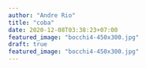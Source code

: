 ```yaml
---
author: "Andre Rio"
title: "coba"
date: 2020-12-08T03:38:23+07:00
featured_image: "bocchi4-450x300.jpg"
draft: true
featured_image: "bocchi4-450x300.jpg"
---
```


